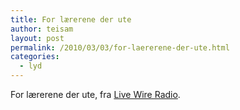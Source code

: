 ```yaml
---
title: For lærerene der ute
author: teisam
layout: post
permalink: /2010/03/03/for-laererene-der-ute.html
categories:
  - lyd
---
```

For lærerene der ute, fra [Live Wire Radio][1].

<audio src="/content/03-03-2010.mp3"
class="mejs-player" 
data-mejsoptions='{"alwaysShowControls": true}'>
</audio>

 [1]: http://www.livewireradio.org/